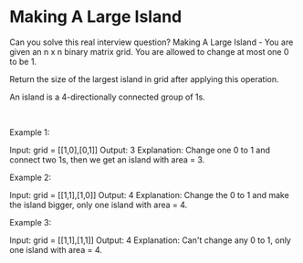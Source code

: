 # Making A Large Island

Can you solve this real interview question? Making A Large Island - You are given an n x n binary matrix grid. You are allowed to change at most one 0 to be 1.

Return the size of the largest island in grid after applying this operation.

An island is a 4-directionally connected group of 1s.

 

Example 1:


Input: grid = [[1,0],[0,1]]
Output: 3
Explanation: Change one 0 to 1 and connect two 1s, then we get an island with area = 3.


Example 2:


Input: grid = [[1,1],[1,0]]
Output: 4
Explanation: Change the 0 to 1 and make the island bigger, only one island with area = 4.

Example 3:


Input: grid = [[1,1],[1,1]]
Output: 4
Explanation: Can't change any 0 to 1, only one island with area = 4.